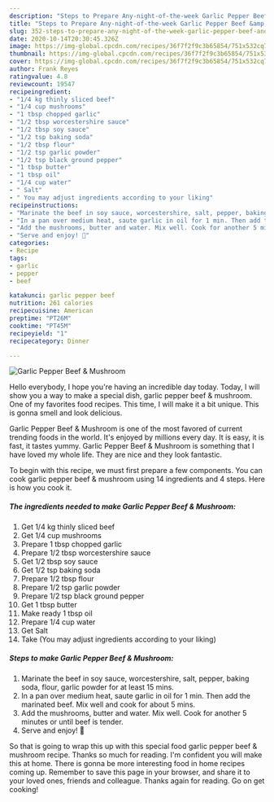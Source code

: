```yaml
---
description: "Steps to Prepare Any-night-of-the-week Garlic Pepper Beef &amp;amp; Mushroom"
title: "Steps to Prepare Any-night-of-the-week Garlic Pepper Beef &amp;amp; Mushroom"
slug: 352-steps-to-prepare-any-night-of-the-week-garlic-pepper-beef-and-amp-mushroom
date: 2020-10-14T20:30:45.326Z
image: https://img-global.cpcdn.com/recipes/36f7f2f9c3b65854/751x532cq70/garlic-pepper-beef-mushroom-recipe-main-photo.jpg
thumbnail: https://img-global.cpcdn.com/recipes/36f7f2f9c3b65854/751x532cq70/garlic-pepper-beef-mushroom-recipe-main-photo.jpg
cover: https://img-global.cpcdn.com/recipes/36f7f2f9c3b65854/751x532cq70/garlic-pepper-beef-mushroom-recipe-main-photo.jpg
author: Frank Reyes
ratingvalue: 4.8
reviewcount: 19547
recipeingredient:
- "1/4 kg thinly sliced beef"
- "1/4 cup mushrooms"
- "1 tbsp chopped garlic"
- "1/2 tbsp worcestershire sauce"
- "1/2 tbsp soy sauce"
- "1/2 tsp baking soda"
- "1/2 tbsp flour"
- "1/2 tsp garlic powder"
- "1/2 tsp black ground pepper"
- "1 tbsp butter"
- "1 tbsp oil"
- "1/4 cup water"
- " Salt"
- " You may adjust ingredients according to your liking"
recipeinstructions:
- "Marinate the beef in soy sauce, worcestershire, salt, pepper, baking soda, flour, garlic powder for at least 15 mins."
- "In a pan over medium heat, saute garlic in oil for 1 min. Then add the marinated beef. Mix well and cook for about 5 mins."
- "Add the mushrooms, butter and water. Mix well. Cook for another 5 minutes or until beef is tender."
- "Serve and enjoy! 🙂"
categories:
- Recipe
tags:
- garlic
- pepper
- beef

katakunci: garlic pepper beef 
nutrition: 261 calories
recipecuisine: American
preptime: "PT26M"
cooktime: "PT45M"
recipeyield: "1"
recipecategory: Dinner

---
```



![Garlic Pepper Beef &amp; Mushroom](https://img-global.cpcdn.com/recipes/36f7f2f9c3b65854/751x532cq70/garlic-pepper-beef-mushroom-recipe-main-photo.jpg)

Hello everybody, I hope you're having an incredible day today. Today, I will show you a way to make a special dish, garlic pepper beef &amp; mushroom. One of my favorites food recipes. This time, I will make it a bit unique. This is gonna smell and look delicious.

Garlic Pepper Beef &amp; Mushroom is one of the most favored of current trending foods in the world. It's enjoyed by millions every day. It is easy, it is fast, it tastes yummy. Garlic Pepper Beef &amp; Mushroom is something that I have loved my whole life. They are nice and they look fantastic.




To begin with this recipe, we must first prepare a few components. You can cook garlic pepper beef &amp; mushroom using 14 ingredients and 4 steps. Here is how you cook it.

<!--inarticleads1-->

##### The ingredients needed to make Garlic Pepper Beef &amp; Mushroom:

1. Get 1/4 kg thinly sliced beef
1. Get 1/4 cup mushrooms
1. Prepare 1 tbsp chopped garlic
1. Prepare 1/2 tbsp worcestershire sauce
1. Get 1/2 tbsp soy sauce
1. Get 1/2 tsp baking soda
1. Prepare 1/2 tbsp flour
1. Prepare 1/2 tsp garlic powder
1. Prepare 1/2 tsp black ground pepper
1. Get 1 tbsp butter
1. Make ready 1 tbsp oil
1. Prepare 1/4 cup water
1. Get  Salt
1. Take  (You may adjust ingredients according to your liking)




<!--inarticleads2-->

##### Steps to make Garlic Pepper Beef &amp; Mushroom:

1. Marinate the beef in soy sauce, worcestershire, salt, pepper, baking soda, flour, garlic powder for at least 15 mins.
1. In a pan over medium heat, saute garlic in oil for 1 min. Then add the marinated beef. Mix well and cook for about 5 mins.
1. Add the mushrooms, butter and water. Mix well. Cook for another 5 minutes or until beef is tender.
1. Serve and enjoy! 🙂




So that is going to wrap this up with this special food garlic pepper beef &amp; mushroom recipe. Thanks so much for reading. I'm confident you will make this at home. There is gonna be more interesting food in home recipes coming up. Remember to save this page in your browser, and share it to your loved ones, friends and colleague. Thanks again for reading. Go on get cooking!
